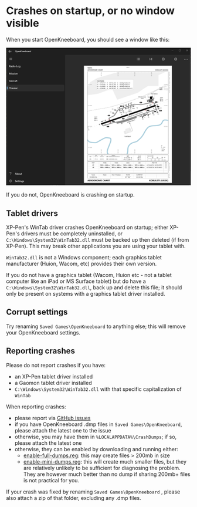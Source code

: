 # Crashes on startup, or no window visible

When you start OpenKneeboard, you should see a window like this:

![A normal Windows app](../screenshots/config-app.png)

If you do not, OpenKneeboard is crashing on startup.

## Tablet drivers

XP-Pen's WinTab driver crashes OpenKneeboard on startup; either XP-Pen's drivers must be completely uninstalled, or `C:\Windows\System32\WinTab32.dll` must be backed up then deleted (if from XP-Pen). This may break other applications you are using your tablet with.

`WinTab32.dll` is not a Windows component; each graphics tablet manufacturer (Huion, Wacom, etc) provides their own version.

If you do not have a graphics tablet (Wacom, Huion etc - not a tablet computer like an iPad or MS Surface tablet) but do have a `C:\Windows\System32\WinTab32.dll`, back up and delete this file; it should only be present on systems with a graphics tablet driver installed.

## Corrupt settings

Try renaming `Saved Games\OpenKneeboard` to anything else; this will remove your OpenKneeboard settings.

## Reporting crashes

Please do not report crashes if you have:
- an XP-Pen tablet driver installed
- a Gaomon tablet driver installed
- `C:\Windows\System32\WinTab32.dll` with that specific capitalization of `WinTab`

When reporting crashes:
- please report via [GitHub issues](https://go.openkneeboard.com/issues)
- if you have OpenKneeboard .dmp files in `Saved Games\OpenKneeboard`, please attach the latest one to the issue
- otherwise, you may have them in `%LOCALAPPDATA%\CrashDumps`; if so, please attach the latest one
- otherwise, they can be enabled by downloading and running either:
  - [enable-full-dumps.reg](https://github.com/OpenKneeboard/OpenKneeboard/raw/master/docs/enable-full-dumps.reg): this may create files > 200mb in size
  - [enable-mini-dumps.reg](https://raw.githubusercontent.com/OpenKneeboard/OpenKneeboard/master/docs/enable-mini-dumps.reg): this will create much smaller files, but they are relatively unlikely to be sufficient for diagnosing the problem. They are however much better than no dump if sharing 200mb+ files is not practical for you.

If your crash was fixed by renaming `Saved Games\OpenKneeboard` , please also attach a zip of that folder, excluding any .dmp files.
